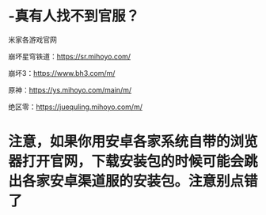 # -真有人找不到官服？
米家各游戏官网

崩坏星穹铁道：https://sr.mihoyo.com/

崩坏3：https://www.bh3.com/m/

原神：https://ys.mihoyo.com/main/m/

绝区零：https://juequling.mihoyo.com/m/

# 注意，如果你用安卓各家系统自带的浏览器打开官网，下载安装包的时候可能会跳出各家安卓渠道服的安装包。注意别点错了
